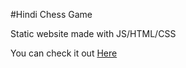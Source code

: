 #Hindi Chess Game

Static website made with JS/HTML/CSS

You can check it out [Here](chess-project-psi.vercel.app)
